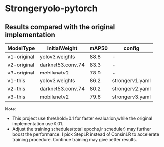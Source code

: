 # Strongeryolo-pytorch 
## Results compared with the original implementation
|ModelType|InitialWeight|mAP50|config|
| ------ | ------ | ------ |------ |
|v1-original|yolov3.weights|88.8|-|
|v2-original|darknet53.conv.74|83.3|-|
|v3-original|mobilenetv2|78.9|-|
|v1-this|yolov3.weights|86.2|strongerv1.yaml|
|v2-this|darknet53.conv.74|80.2|strongerv2.yaml|
|v3-this|mobilenetv2|79.6|strongerv3.yaml|  

Note: 
- This project use threshold=0.1 for faster evaluation,while the original implementation use 0.01.
- Adjust the training schedules(total epochs,lr scheduler) may further boost the performance. I pick StepLR instead of ConsinLR to accelerate training procedure. Continue training may give better results. 
